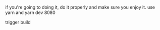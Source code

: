 if you're going to doing it, do it properly and make sure you enjoy it.
use yarn and yarn dev 8080

trigger build
